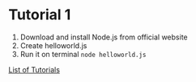 # Tutorial 1

1. Download and install Node.js from official website
2. Create helloworld.js
3. Run it on terminal `node helloworld.js`

[List of Tutorials](https://github.com/shane030716/node-js/blob/master/Tutorials.md)